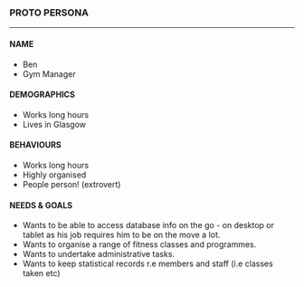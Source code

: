 ### PROTO PERSONA
***

#### NAME

* Ben
* Gym Manager

#### DEMOGRAPHICS

* Works long hours
* Lives in Glasgow

#### BEHAVIOURS

* Works long hours
* Highly organised
* People person! (extrovert)

#### NEEDS & GOALS

* Wants to be able to access database info on the go - on desktop or tablet as his
  job requires him to be on the move a lot.
* Wants to organise a range of fitness classes and programmes.
* Wants to undertake administrative tasks.
* Wants to keep statistical records r.e members and staff (i.e classes taken etc)
